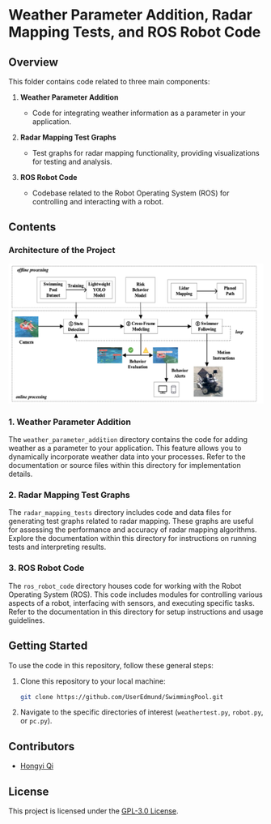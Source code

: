 # Weather Parameter Addition, Radar Mapping Tests, and ROS Robot Code

## Overview

This folder contains code related to three main components:

1. **Weather Parameter Addition**
   - Code for integrating weather information as a parameter in your application.

2. **Radar Mapping Test Graphs**
   - Test graphs for radar mapping functionality, providing visualizations for testing and analysis.

3. **ROS Robot Code**
   - Codebase related to the Robot Operating System (ROS) for controlling and interacting with a robot.

## Contents

### Architecture of the Project

![Overall Architecture](architecture.png)

### 1. Weather Parameter Addition

The `weather_parameter_addition` directory contains the code for adding weather as a parameter to your application. This feature allows you to dynamically incorporate weather data into your processes. Refer to the documentation or source files within this directory for implementation details.

### 2. Radar Mapping Test Graphs

The `radar_mapping_tests` directory includes code and data files for generating test graphs related to radar mapping. These graphs are useful for assessing the performance and accuracy of radar mapping algorithms. Explore the documentation within this directory for instructions on running tests and interpreting results.

### 3. ROS Robot Code

The `ros_robot_code` directory houses code for working with the Robot Operating System (ROS). This code includes modules for controlling various aspects of a robot, interfacing with sensors, and executing specific tasks. Refer to the documentation in this directory for setup instructions and usage guidelines.

## Getting Started

To use the code in this repository, follow these general steps:

1. Clone this repository to your local machine:

    ```bash
    git clone https://github.com/UserEdmund/SwimmingPool.git
    ```

2. Navigate to the specific directories of interest (`weathertest.py`, `robot.py`, or `pc.py`).



## Contributors

- [Hongyi Qi](https://github.com/UserEdmund)


## License

This project is licensed under the [GPL-3.0 License](LICENSE).